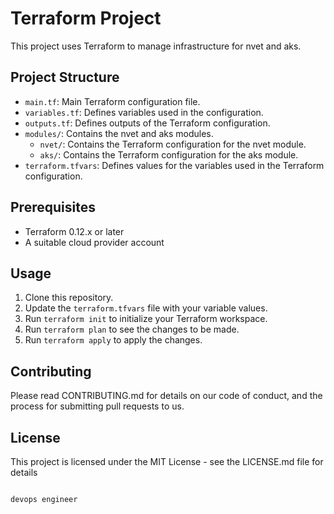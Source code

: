 # Terraform Project

This project uses Terraform to manage infrastructure for nvet and aks.

## Project Structure

- `main.tf`: Main Terraform configuration file.
- `variables.tf`: Defines variables used in the configuration.
- `outputs.tf`: Defines outputs of the Terraform configuration.
- `modules/`: Contains the nvet and aks modules.
  - `nvet/`: Contains the Terraform configuration for the nvet module.
  - `aks/`: Contains the Terraform configuration for the aks module.
- `terraform.tfvars`: Defines values for the variables used in the Terraform configuration.

## Prerequisites

- Terraform 0.12.x or later
- A suitable cloud provider account

## Usage

1. Clone this repository.
2. Update the `terraform.tfvars` file with your variable values.
3. Run `terraform init` to initialize your Terraform workspace.
4. Run `terraform plan` to see the changes to be made.
5. Run `terraform apply` to apply the changes.

## Contributing

Please read CONTRIBUTING.md for details on our code of conduct, and the process for submitting pull requests to us.

## License

This project is licensed under the MIT License - see the LICENSE.md file for details
```

devops engineer